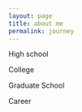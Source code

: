 ```yaml
--- 
layout: page
title: about me
permalink: journey
---
```



High school 

College

Graduate School

Career 
